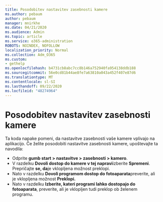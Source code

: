 ```yaml
---
title: Posodobitev nastavitev zasebnosti kamere
ms.author: pebaum
author: pebaum
manager: mnirkhe
ms.date: 04/21/2020
ms.audience: Admin
ms.topic: article
ms.service: o365-administration
ROBOTS: NOINDEX, NOFOLLOW
localization_priority: Normal
ms.collection: Adm_O365
ms.custom:
- gethelp
ms.openlocfilehash: b4731cb8abc7cc8b146a752940fa954138ddb188
ms.sourcegitcommit: 56e0cd81b44ae8fe7a63810a043a452f407e87d6
ms.translationtype: MT
ms.contentlocale: sl-SI
ms.lasthandoff: 09/22/2020
ms.locfileid: "48274964"
---
```

# <a name="update-your-cameras-privacy-settings"></a>Posodobitev nastavitev zasebnosti kamere

Ta koda napake pomeni, da nastavitve zasebnosti vaše kamere vplivajo na aplikacijo. Če želite posodobiti nastavitve zasebnosti kamere, upoštevajte ta navodila:

- Odprite **gumb start > nastavitve > zasebnosti > kamero**.
- V razdelku **Dovoli dostop do kamere v tej napravi**izberite **Spremeni**. Prepričajte **se, da**je vklopljena možnost preklopi.
- Nato v razdelku **Dovoli programom dostop do fotoaparata**preverite, ali je vklopljena možnost **Preklopi.**
- Nato v razdelku **Izberite, kateri programi lahko dostopajo do fotoaparata**, preverite, ali je vklopljen tudi preklop ob želenem programu.

